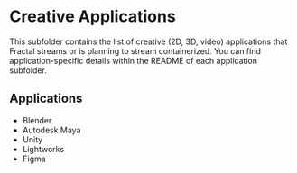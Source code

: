 # Creative Applications

This subfolder contains the list of creative (2D, 3D, video) applications that Fractal streams or is planning to stream containerized. You can find application-specific details within the README of each application subfolder. 

## Applications

- Blender
- Autodesk Maya
- Unity
- Lightworks
- Figma 
